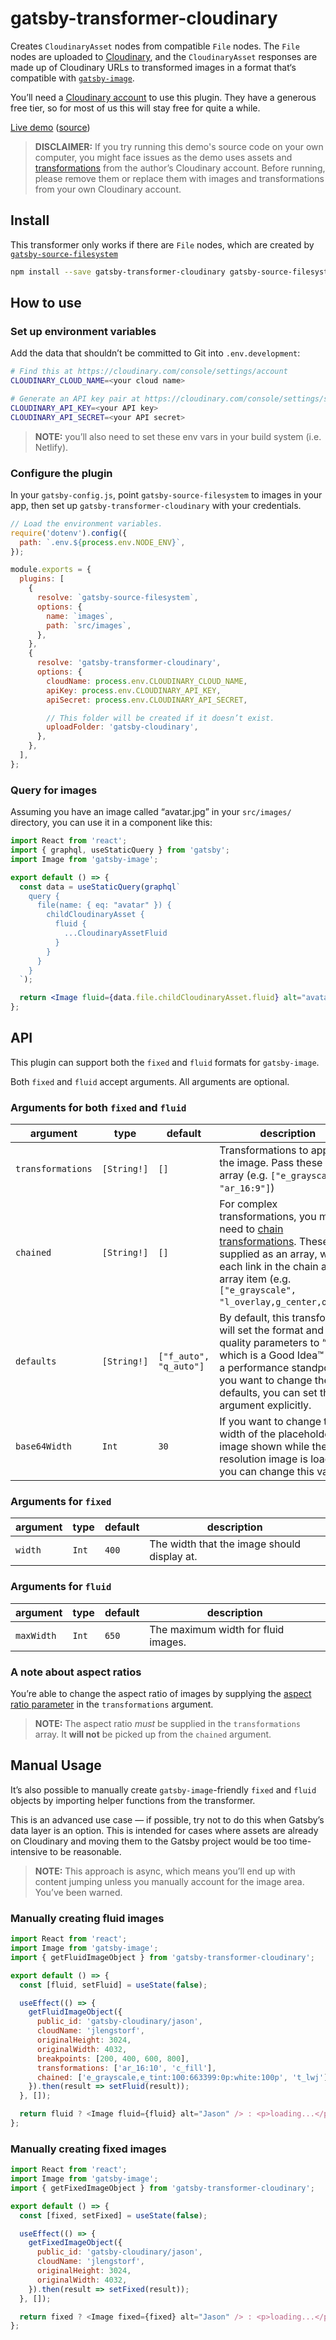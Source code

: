 # gatsby-transformer-cloudinary

Creates `CloudinaryAsset` nodes from compatible `File` nodes. The `File` nodes are uploaded to [Cloudinary](https://cloudinary.com), and the `CloudinaryAsset` responses are made up of Cloudinary URLs to transformed images in a format that‘s compatible with [`gatsby-image`](https://www.gatsbyjs.org/packages/gatsby-image/).

You’ll need a [Cloudinary account](https://cloudinary.com) to use this plugin. They have a generous free tier, so for most of us this will stay free for quite a while.

[Live demo](https://gatsby-transformer-cloudinary.netlify.com/) ([source](https://github.com/jlengstorf/gatsby-transformer-cloudinary))

> **DISCLAIMER:** If you try running this demo's source code on your own computer, you might face issues as the demo uses assets and [transformations](https://cloudinary.com/documentation/chained_and_named_transformations#named_transformations) from the author’s Cloudinary account. Before running, please remove them or replace them with images and transformations from your own Cloudinary account.

## Install

This transformer only works if there are `File` nodes, which are created by [`gatsby-source-filesystem`](https://www.gatsbyjs.org/packages/gatsby-source-filesystem/)

```sh
npm install --save gatsby-transformer-cloudinary gatsby-source-filesystem
```

## How to use

### Set up environment variables

Add the data that shouldn’t be committed to Git into `.env.development`:

```sh
# Find this at https://cloudinary.com/console/settings/account
CLOUDINARY_CLOUD_NAME=<your cloud name>

# Generate an API key pair at https://cloudinary.com/console/settings/security
CLOUDINARY_API_KEY=<your API key>
CLOUDINARY_API_SECRET=<your API secret>
```

> **NOTE:** you’ll also need to set these env vars in your build system (i.e. Netlify).

### Configure the plugin

In your `gatsby-config.js`, point `gatsby-source-filesystem` to images in your app, then set up `gatsby-transformer-cloudinary` with your credentials.

```js
// Load the environment variables.
require('dotenv').config({
  path: `.env.${process.env.NODE_ENV}`,
});

module.exports = {
  plugins: [
    {
      resolve: `gatsby-source-filesystem`,
      options: {
        name: `images`,
        path: `src/images`,
      },
    },
    {
      resolve: 'gatsby-transformer-cloudinary',
      options: {
        cloudName: process.env.CLOUDINARY_CLOUD_NAME,
        apiKey: process.env.CLOUDINARY_API_KEY,
        apiSecret: process.env.CLOUDINARY_API_SECRET,

        // This folder will be created if it doesn’t exist.
        uploadFolder: 'gatsby-cloudinary',
      },
    },
  ],
};
```

### Query for images

Assuming you have an image called “avatar.jpg” in your `src/images/` directory, you can use it in a component like this:

```jsx
import React from 'react';
import { graphql, useStaticQuery } from 'gatsby';
import Image from 'gatsby-image';

export default () => {
  const data = useStaticQuery(graphql`
    query {
      file(name: { eq: "avatar" }) {
        childCloudinaryAsset {
          fluid {
            ...CloudinaryAssetFluid
          }
        }
      }
    }
  `);

  return <Image fluid={data.file.childCloudinaryAsset.fluid} alt="avatar" />;
};
```

## API

This plugin can support both the `fixed` and `fluid` formats for `gatsby-image`.

Both `fixed` and `fluid` accept arguments. All arguments are optional.

### Arguments for both `fixed` and `fluid`

| argument          | type        | default                | description                                                                                                                                                                                                                                                                    |
| ----------------- | ----------- | ---------------------- | ------------------------------------------------------------------------------------------------------------------------------------------------------------------------------------------------------------------------------------------------------------------------------ |
| `transformations` | `[String!]` | `[]`                   | Transformations to apply to the image. Pass these as an array (e.g. `["e_grayscale", "ar_16:9"]`)                                                                                                                                                                              |
| `chained`         | `[String!]` | `[]`                   | For complex transformations, you may need to [chain transformations](https://cloudinary.com/documentation/chained_and_named_transformations). These are supplied as an array, with each link in the chain as an array item (e.g. `["e_grayscale", "l_overlay,g_center,o_60"]`) |
| `defaults`        | `[String!]` | `["f_auto", "q_auto"]` | By default, this transformer will set the format and quality parameters to “auto”, which is a Good Idea™ from a performance standpoint. If you want to change these defaults, you can set this argument explicitly.                                                            |
| `base64Width`     | `Int`       | `30`                   | If you want to change the width of the placeholder image shown while the full-resolution image is loading, you can change this value.                                                                                                                                          |

### Arguments for `fixed`

| argument | type  | default | description                                 |
| -------- | ----- | ------- | ------------------------------------------- |
| `width`  | `Int` | `400`   | The width that the image should display at. |

### Arguments for `fluid`

| argument   | type  | default | description                         |
| ---------- | ----- | ------- | ----------------------------------- |
| `maxWidth` | `Int` | `650`   | The maximum width for fluid images. |

### A note about aspect ratios

You’re able to change the aspect ratio of images by supplying the [aspect ratio parameter](https://cloudinary.com/documentation/image_transformation_reference#aspect_ratio_parameter) in the `transformations` argument.

> **NOTE:** The aspect ratio _must_ be supplied in the `transformations` array. It **will not** be picked up from the `chained` argument.

## Manual Usage

It’s also possible to manually create `gatsby-image`-friendly `fixed` and `fluid` objects by importing helper functions from the transformer.

This is an advanced use case — if possible, try not to do this when Gatsby’s data layer is an option. This is intended for cases where assets are already on Cloudinary and moving them to the Gatsby project would be too time-intensive to be reasonable.

> **NOTE:** This approach is async, which means you’ll end up with content jumping unless you manually account for the image area. You’ve been warned.

### Manually creating fluid images

```js
import React from 'react';
import Image from 'gatsby-image';
import { getFluidImageObject } from 'gatsby-transformer-cloudinary';

export default () => {
  const [fluid, setFluid] = useState(false);

  useEffect(() => {
    getFluidImageObject({
      public_id: 'gatsby-cloudinary/jason',
      cloudName: 'jlengstorf',
      originalHeight: 3024,
      originalWidth: 4032,
      breakpoints: [200, 400, 600, 800],
      transformations: ['ar_16:10', 'c_fill'],
      chained: ['e_grayscale,e_tint:100:663399:0p:white:100p', 't_lwj'],
    }).then(result => setFluid(result));
  }, []);

  return fluid ? <Image fluid={fluid} alt="Jason" /> : <p>loading...</p>;
};
```

### Manually creating fixed images

```js
import React from 'react';
import Image from 'gatsby-image';
import { getFixedImageObject } from 'gatsby-transformer-cloudinary';

export default () => {
  const [fixed, setFixed] = useState(false);

  useEffect(() => {
    getFixedImageObject({
      public_id: 'gatsby-cloudinary/jason',
      cloudName: 'jlengstorf',
      originalHeight: 3024,
      originalWidth: 4032,
    }).then(result => setFixed(result));
  }, []);

  return fixed ? <Image fixed={fixed} alt="Jason" /> : <p>loading...</p>;
};
```
